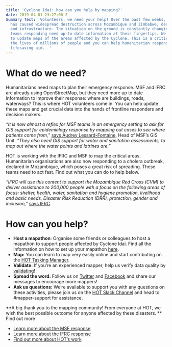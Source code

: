 ```yaml
---
title: 'Cyclone Idai: how can you help by mapping?'
date: 2019-04-01 23:27:00 Z
Summary Text: 'Volunteers, we need your help! Over the past few weeks, Cyclone Idai
  has caused widespread destruction across Mozambique and Zimbabwe, destroying homes
  and infrastructure. The situation on the ground is constantly changing and the humanitarian
  teams responding need up-to-date information at their fingertips. We need your help
  to update maps of the areas affected by the Cyclone. This is a critical time in
  the lives of millions of people and you can help humanitarian responders provide
  lifesaving aid.  '
---
```


# What do we need?
Humanitarians need maps to plan their emergency response. MSF and IFRC are already using OpenStreetMap, but they need more up to date information to improve their response: where are buildings, roads, waterways? This is where HOT volunteers come in. You can help update these maps and get crucial data into the hands of frontline responders and decision makers. 

*“It is now almost a reflex for MSF teams in an emergency setting to ask for GIS support for epidemiology response by mapping out cases to see where patients come from,”* [says Audrey Lessard-Fontaine](https://www.doctorswithoutborders.org/what-we-do/news-stories/story/mapping-needs-new-technologies-play-essential-role-cyclone-idai), Head of MSF’s GIS Unit. *“They also need GIS support for water and sanitation assessments, to map out where the water points and latrines are.”*

HOT is working with the IFRC and MSF to map the critical areas. Humanitarian organisations are also now responding to a cholera outbreak, declared in Mozambique, which poses a great risk of spreading. These teams need to act fast. Find out what you can do to help below.   

*“IFRC will use this content to support the Mozambique Red Cross (CVM) to deliver assistance to 200,000 people with a focus on the following areas of focus: shelter, health, water, sanitation and hygiene promotion, livelihood and basic needs, Disaster Risk Reduction (DRR), protection, gender and inclusion,”* [says IFRC](https://media.ifrc.org/ifrc/2019/04/01/mapping-cyclone-idai/).

# How can you help?
* **Host a mapathon**: Organise some friends or colleagues to host a mapathon to support people affected by Cyclone Idai. Find all the information on how to set up your mapathon [here](http://www.missingmaps.org/host/).
* **Map:** You can learn to map very easily online and start contributing on the [HOT Tasking Manager](https://tasks.hotosm.org/learn).
* **Validate:** If you’re an experienced mapper, help us verify data quality by [validating](http://www.missingmaps.org/validate/)!
* **Spread the word:** Follow us on [Twitter](https://twitter.com/hotosm) and [Facebook](https://www.facebook.com/hotosm/) and share our messages to encourage more mappers!
* **Ask us questions:** We’re available to support you with any questions on these activities, please join us on the [HOT Slack Channel](http://slack.hotosm.org/) and head to #mapper-support for assistance.

**A big thank you to the mapping community! From everyone at HOT, we wish the best possible outcome for anyone affected by these disasters.
**
Find out more
* [Learn more about the MSF response](https://www.msf.org/crisis-update-cyclone-idai)
* [Learn more about the IFRC response](https://media.ifrc.org/ifrc/2019/04/01/mapping-cyclone-idai/)
* [Find out more about HOT’s work](https://www.hotosm.org/)


